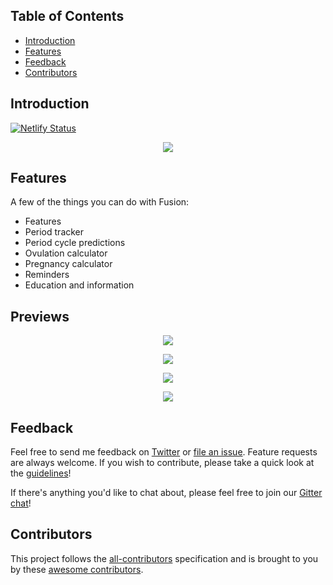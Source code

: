 
## Table of Contents

- [Introduction](#introduction)
- [Features](#features)
- [Feedback](#feedback)
- [Contributors](#contributors)

<!-- END doctoc generated TOC please keep comment here to allow auto update -->

## Introduction

[![Netlify Status](https://api.netlify.com/api/v1/badges/f5da09ed-b69a-4097-9743-36545319b4d4/deploy-status)](https://app.netlify.com/sites/data-structures-me/deploys)

<p align="center">
  <img src = "https://user-images.githubusercontent.com/74889517/182246804-279dc992-6078-49f3-a4a7-775fbb677c00.png">
</p>

## Features

A few of the things you can do with Fusion:

* Features
* Period tracker
* Period cycle predictions
* Ovulation calculator
* Pregnancy calculator
* Reminders
* Education and information 

## Previews
<p align="center">
  <img src = "https://user-images.githubusercontent.com/74889517/182240184-175f842b-08bf-448a-bb24-60e7589b37c0.png" >
</p>

<p align="center">
  <img src = "https://user-images.githubusercontent.com/74889517/182246135-efb33494-dd50-49c6-a9f1-84ef322ce95c.png" >
</p>

<p align="center">
  <img src = "https://user-images.githubusercontent.com/74889517/182249015-9292982d-095e-4414-8af5-76909f905cfa.png" >
</p>

<p align="center">
  <img src = "https://user-images.githubusercontent.com/74889517/182249026-b848efe2-f972-42e5-baad-fd9038d9caaf.png" >
</p>




## Feedback

Feel free to send me feedback on [Twitter](https://twitter.com/) or [file an issue](https://github.com/gitpoint/git-point/issues/new). Feature requests are always welcome. If you wish to contribute, please take a quick look at the [guidelines](./CONTRIBUTING.md)!

If there's anything you'd like to chat about, please feel free to join our [Gitter chat](https://gitter.im/git-point)!

## Contributors

This project follows the [all-contributors](https://github.com/kentcdodds/all-contributors) specification and is brought to you by these [awesome contributors](./CONTRIBUTORS.md).

